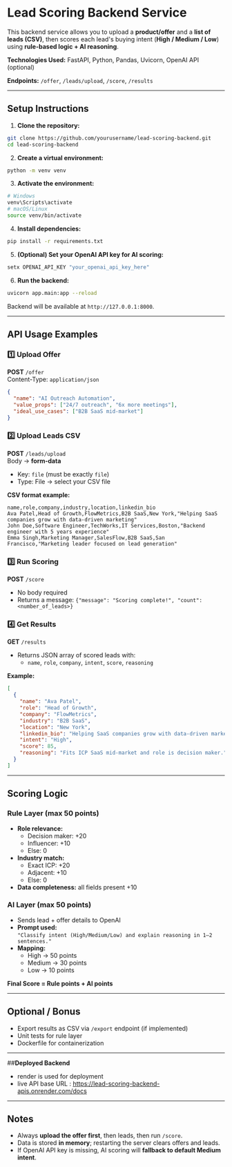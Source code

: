 # Lead Scoring Backend Service

This backend service allows you to upload a **product/offer** and a **list of leads (CSV)**, then scores each lead's buying intent (**High / Medium / Low**) using **rule-based logic + AI reasoning**.

**Technologies Used:** FastAPI, Python, Pandas, Uvicorn, OpenAI API (optional)

**Endpoints:** `/offer`, `/leads/upload`, `/score`, `/results`

---

## Setup Instructions

1. **Clone the repository:**
```bash
git clone https://github.com/yourusername/lead-scoring-backend.git
cd lead-scoring-backend
```

2. **Create a virtual environment:**
```bash
python -m venv venv
```

3. **Activate the environment:**
```bash
# Windows
venv\Scripts\activate
# macOS/Linux
source venv/bin/activate
```

4. **Install dependencies:**
```bash
pip install -r requirements.txt
```

5. **(Optional) Set your OpenAI API key for AI scoring:**
```bash
setx OPENAI_API_KEY "your_openai_api_key_here"
```

6. **Run the backend:**
```bash
uvicorn app.main:app --reload
```

Backend will be available at `http://127.0.0.1:8000`.

---

## API Usage Examples

### 1️⃣ Upload Offer
**POST** `/offer`  
Content-Type: `application/json`

```json
{
  "name": "AI Outreach Automation",
  "value_props": ["24/7 outreach", "6x more meetings"],
  "ideal_use_cases": ["B2B SaaS mid-market"]
}
```

### 2️⃣ Upload Leads CSV
**POST** `/leads/upload`  
Body → **form-data**  
- Key: `file` (must be exactly `file`)  
- Type: File → select your CSV file  

**CSV format example:**
```csv
name,role,company,industry,location,linkedin_bio
Ava Patel,Head of Growth,FlowMetrics,B2B SaaS,New York,"Helping SaaS companies grow with data-driven marketing"
John Doe,Software Engineer,TechWorks,IT Services,Boston,"Backend engineer with 5 years experience"
Emma Singh,Marketing Manager,SalesFlow,B2B SaaS,San Francisco,"Marketing leader focused on lead generation"
```

### 3️⃣ Run Scoring
**POST** `/score`  
- No body required  
- Returns a message: `{"message": "Scoring complete!", "count": <number_of_leads>}`

### 4️⃣ Get Results
**GET** `/results`  
- Returns JSON array of scored leads with:
  - `name`, `role`, `company`, `intent`, `score`, `reasoning`

**Example:**
```json
[
  {
    "name": "Ava Patel",
    "role": "Head of Growth",
    "company": "FlowMetrics",
    "industry": "B2B SaaS",
    "location": "New York",
    "linkedin_bio": "Helping SaaS companies grow with data-driven marketing",
    "intent": "High",
    "score": 85,
    "reasoning": "Fits ICP SaaS mid-market and role is decision maker."
  }
]
```

---

## Scoring Logic

### Rule Layer (max 50 points)
- **Role relevance:**  
  - Decision maker: +20  
  - Influencer: +10  
  - Else: 0  
- **Industry match:**  
  - Exact ICP: +20  
  - Adjacent: +10  
  - Else: 0  
- **Data completeness:** all fields present +10  

### AI Layer (max 50 points)
- Sends lead + offer details to OpenAI  
- **Prompt used:**  
  `"Classify intent (High/Medium/Low) and explain reasoning in 1–2 sentences."`  
- **Mapping:**  
  - High → 50 points  
  - Medium → 30 points  
  - Low → 10 points  

**Final Score = Rule points + AI points**

---

## Optional / Bonus
- Export results as CSV via `/export` endpoint (if implemented)  
- Unit tests for rule layer  
- Dockerfile for containerization  

---

##**Deployed Backend**
- render is used for deployment
- live API base URL : https://lead-scoring-backend-apis.onrender.com/docs

 ---
 
## Notes
- Always **upload the offer first**, then leads, then run `/score`.  
- Data is stored **in memory**; restarting the server clears offers and leads.  
- If OpenAI API key is missing, AI scoring will **fallback to default Medium intent**.
  
